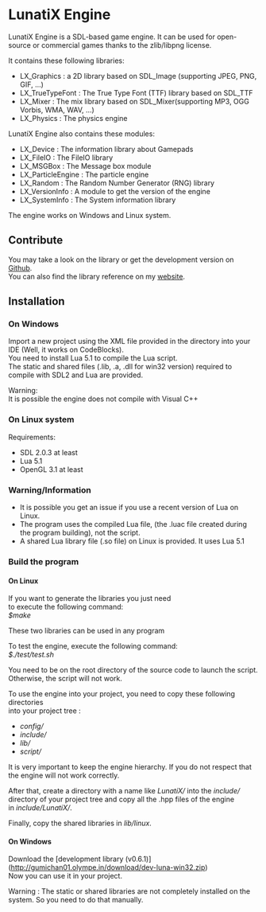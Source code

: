 # LunatiX Engine #

LunatiX Engine is a SDL-based game engine. It can be used for open-source or commercial games thanks to the zlib/libpng license.

It contains these following libraries:
- LX\_Graphics : a 2D library based on SDL_Image (supporting JPEG, PNG, GIF, ...)
- LX\_TrueTypeFont : The True Type Font (TTF) library based on SDL_TTF
- LX\_Mixer : The mix library based on SDL_Mixer(supporting MP3, OGG Vorbis, WMA, WAV, ...)
- LX\_Physics : The physics engine

LunatiX Engine also contains these modules:
- LX\_Device : The information library about Gamepads
- LX\_FileIO : The FileIO library
- LX\_MSGBox : The Message box module
- LX\_ParticleEngine : The particle engine
- LX\_Random : The Random Number Generator (RNG) library
- LX_VersionInfo : A module to get the version of the engine
- LX\_SystemInfo : The System information library



The engine works on Windows and Linux system.


## Contribute ##
 
You may take a look on the library or get the development version on [Github](https://github.com/Gumichan01/lunatix-engine).  
You can also find the library reference on my [website](http://gumichan01.olympe.in/reference/lunatix-engine/).

## Installation ##
### On Windows ###
 
Import a new project using the XML file provided in the directory into your IDE (Well, it works on CodeBlocks).  
You need to install Lua 5.1 to compile the Lua script.  
The static and shared files (.lib, .a, .dll for win32 version) required to compile with SDL2 and Lua are provided.

Warning:  
It is possible the engine does not compile with Visual C++

### On Linux system ###

 Requirements:
 - SDL 2.0.3 at least
 - Lua 5.1
 - OpenGL 3.1 at least


### Warning/Information ###

 - It is possible you get an issue if you use a recent version of Lua on Linux.
 - The program uses the compiled Lua file, (the .luac file created during the program building), not the script.
 - A shared Lua library file (.so file) on Linux is provided. It uses Lua 5.1

### Build the program ###

#### On Linux ####

If you want to generate the libraries you just need  
to execute the following command:  
 *$make*

These two libraries can be used in any program

To test the engine, execute the following command:  
 *$./test/test.sh*

You need to be on the root directory of the source code to launch the script.  
Otherwise, the script will not work.

To use the engine into your project, you need to copy these following directories  
into your project tree :
 - *config/*
 - *include/*
 - *lib/*
 - *script/*

It is very important to keep the engine hierarchy. If you do not respect that  
the engine will not work correctly.

After that, create a directory with a name like *LunatiX/* into the *include/*  
directory of your project tree and copy all the .hpp files of the engine  
in *include/LunatiX/*.

Finally, copy the shared libraries in *lib/linux*.


#### On Windows ####

Download the [development library (v0.6.1)] (http://gumichan01.olympe.in/download/dev-luna-win32.zip)  
Now you can use it in your project.

Warning : The static or shared libraries are not completely installed on the system.
 So you need to do that manually.



